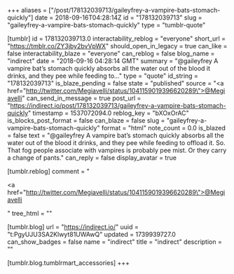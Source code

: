 +++
aliases = ["/post/178132039713/gaileyfrey-a-vampire-bats-stomach-quickly"]
date = 2018-09-16T04:28:14Z
id = "178132039713"
slug = "gaileyfrey-a-vampire-bats-stomach-quickly"
type = "tumblr-quote"

[tumblr]
id = 178132039713.0
interactability_reblog = "everyone"
short_url = "https://tmblr.co/ZY3jby2bvVpWX"
should_open_in_legacy = true
can_like = false
interactability_blaze = "everyone"
can_reblog = false
blog_name = "indirect"
date = "2018-09-16 04:28:14 GMT"
summary = "@gaileyfrey A vampire bat’s stomach quickly absorbs all the water out of the blood it drinks, and they pee while feeding to..."
type = "quote"
id_string = "178132039713"
is_blaze_pending = false
state = "published"
source = "<a href=\"http://twitter.com/Megiavelli/status/1041159019396620289\">@Megiavelli</a>"
can_send_in_message = true
post_url = "https://indirect.io/post/178132039713/gaileyfrey-a-vampire-bats-stomach-quickly"
timestamp = 1537072094.0
reblog_key = "bXOxOrAC"
is_blocks_post_format = false
can_blaze = false
slug = "gaileyfrey-a-vampire-bats-stomach-quickly"
format = "html"
note_count = 0.0
is_blazed = false
text = "@gaileyfrey A vampire bat’s stomach quickly absorbs all the water out of the blood it drinks, and they pee while feeding to offload it. So. That fog people associate with vampires is probably pee mist. Or they carry a change of pants."
can_reply = false
display_avatar = true

[tumblr.reblog]
comment = "<p><a href=\"http://twitter.com/Megiavelli/status/1041159019396620289\">@Megiavelli</a></p>"
tree_html = ""

[tumblr.blog]
url = "https://indirect.io/"
uuid = "t:PgyUJU3SA2Klwyt81UWAwQ"
updated = 1739939727.0
can_show_badges = false
name = "indirect"
title = "indirect"
description = ""

[tumblr.blog.tumblrmart_accessories]
+++
